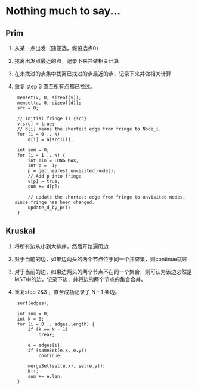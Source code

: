 # Nothing much to say...

## Prim
1. 从某一点出发（随便选，假设选点0）
2. 找离出发点最近的点，记录下来并做相关计算
3. 在未找过的点集中找离已找过的点最近的点，记录下来并做相关计算
4. 重复 step 3 直至所有点都已找过。

		memset(v, 0, sizeof(v));
		memset(d, 0, sizeof(d));
		src = 0;
	
		// Initial fringe is {src}
		v[src] = true;
		// d[i] means the shortest edge from fringe to Node_i.
		for (i = 0 .. N) 
	    	d[i] = a[src][i];
	
		int sum = 0;
		for (i = 1 .. N) {
		    int min = LONG_MAX;
	    	int p = -1;
	    	p = get_nearest_unvisited_node();
	    	// Add p into fringe
	    	v[p] = true;
	    	sum += d[p];
	    
	    	// update the shortest edge from fringe to unvisited nodes, since fringe has been changed.
	    	update_d_by_p();        
		}

## Kruskal
1. 将所有边从小到大排序，然后开始遍历边
2. 对于当前的边，如果边两头的两个节点位于同一个并查集，则continue跳过
3. 对于当前的边，如果边两头的两个节点不在同一个集合，则可认为该边必然是MST中的边。记录下边，并将边的两个节点的集合合并。
4. 重复step 2&3 ，直至成功记录了 N - 1 条边。


		sort(edges);
	
		int sum = 0;
		int k = 0;
		for (i = 0 .. edges.length) {
		    if (k == N - 1)
	        	break;
	
	    	e = edges[i];
	    	if (sameSet(e.x, e.y))
		        continue;
		
	    	mergeSet(set(e.x), set(e.y));
	    	k++;
	    	sum += e.len;
	    }
